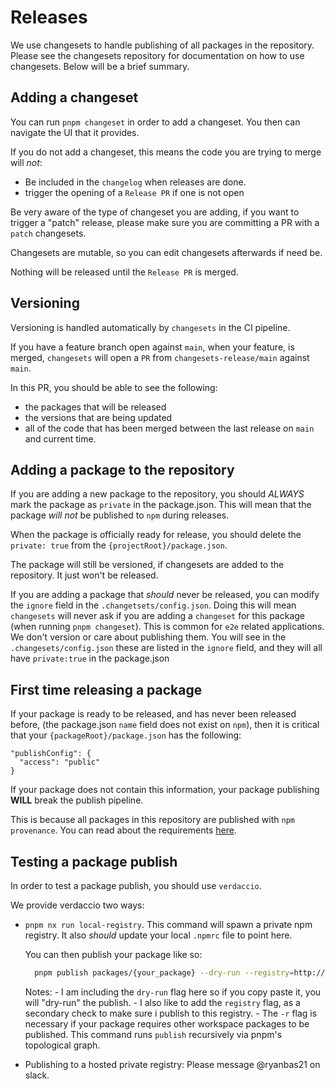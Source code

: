 # Releases

We use changesets to handle publishing of all packages in the repository.
Please see the changesets repository for documentation on how to use
changesets. Below will be a brief summary.

## Adding a changeset

You can run `pnpm changeset` in order to add a changeset. You then
can navigate the UI that it provides.

If you do not add a changeset, this means the code you are trying to merge will _not_:

- Be included in the `changelog` when releases are done.
- trigger the opening of a `Release PR` if one is not open

Be very aware of the type of changeset you are adding, if you want to trigger a
"patch" release, please make sure you are committing a PR with a `patch` changesets.

Changesets are mutable, so you can edit changesets afterwards if need be.

Nothing will be released until the `Release PR` is merged.

## Versioning

Versioning is handled automatically by `changesets` in the CI pipeline.

If you have a feature branch open against `main`, when your feature,
is merged, `changesets` will open a `PR` from `changesets-release/main`
against `main`.

In this PR, you should be able to see the following:

- the packages that will be released
- the versions that are being updated
- all of the code that has been merged between the last release on
  `main` and current time.

## Adding a package to the repository

If you are adding a new package to the repository, you should _ALWAYS_ mark the package
as `private` in the package.json. This will mean that the package _will not_ be published
to `npm` during releases.

When the package is officially ready for release, you should delete
the `private: true` from the `{projectRoot}/package.json`.

The package will still be versioned, if changesets are added to the repository.
It just won't be released.

If you are adding a package that _should_ never be released, you can modify the `ignore`
field in the `.changetsets/config.json`. Doing this will mean `changesets` will
never ask if you are adding a `changeset` for this package (when running `pnpm changeset`).
This is common for `e2e` related applications. We don't version or care
about publishing them. You will see in the `.changesets/config.json` these are listed
in the `ignore` field, and they will all have `private:true` in the package.json

## First time releasing a package

If your package is ready to be released, and has never been released before,
(the package.json `name` field does not exist on `npm`), then it is critical that
your `{packageRoot}/package.json` has the following:

```
"publishConfig": {
  "access": "public"
}
```

If your package does not contain this information, your package publishing **WILL**
break the publish pipeline.

This is because all packages in this repository are published with `npm provenance`.
You can read about the requirements [here](https://docs.npmjs.com/generating-provenance-statements#prerequisites).

## Testing a package publish

In order to test a package publish, you should use `verdaccio`.

We provide verdaccio two ways:

- `pnpm nx run local-registry`. This command will spawn a private npm registry.
  It also _should_ update your local `.npmrc` file to point here.

  You can then publish your package like so:

  ```bash
    pnpm publish packages/{your_package} --dry-run --registry=http://localhost:4873
  ```

  Notes: - I am including the `dry-run` flag here so if you copy paste it,
  you will "dry-run" the publish. - I also like to add the `registry` flag, as a secondary check to
  make sure i publish to this registry. - The `-r` flag is necessary if your package requires other workspace packages
  to be published. This command runs `publish` recursively via pnpm's
  topological graph.

- Publishing to a hosted private registry: Please message @ryanbas21 on slack.
